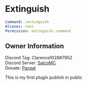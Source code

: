 # Extinguish
```yaml
Command: /extinguish
Aliases: /ext
Permission: extinguish.command
```
## Owner Information

Discord Tag: Clarence1028#7952<br/>
Discord Server: [SaicoMC](https://discord.gg/Ad2uDSp)<br/>
Donate: [Paypal](https://paypal.me/clarence1028)<br/>

This is my first plugin publish in public<br/>
